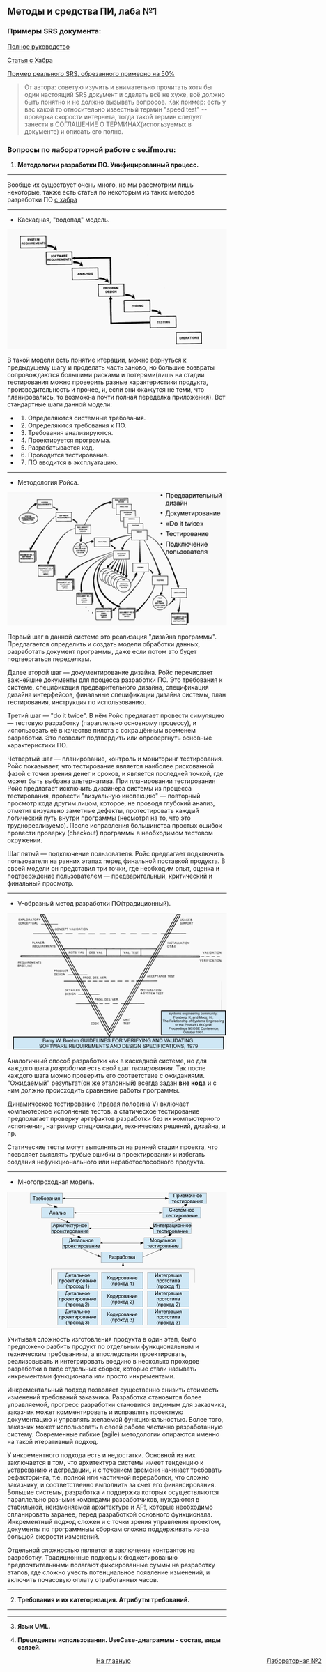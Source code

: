 ## Методы и средства ПИ, лаба №1

[//]: # (### Примеры кода:)
[//]: # (+ [Жека]&#40;https://github.com/3ilib0ba/ITMO-Embedded-Systems/tree/main/lab-1&#41;)
[//]: # (+ [Боря]&#40;&#41; <- добавить ссылку)

### Примеры SRS документа: 

[Полное руководство](https://krazytech.com/projects/sample-software-requirements-specificationsrs-report-airline-database)

[Статья с Хабра](https://habr.com/ru/post/52681/)

[Пример реального SRS, обрезанного примерно на 50%](https://ddintsis.files.wordpress.com/2013/08/srs_v_4_0_1.doc)

> От автора: советую изучить и внимательно прочитать хотя бы один 
> настоящий SRS документ и сделать всё не хуже, всё должно быть понятно 
> и не должно вызывать вопросов. Как пример: есть у вас какой то относительно
> известный термин "speed test" -- проверка скорости интернета, тогда такой
> термин следует занести в СОГЛАШЕНИЕ О ТЕРМИНАХ(используемых в документе)
> и описать его полно.

### Вопросы по лабораторной работе с se.ifmo.ru:
1) **Методологии разработки ПО. Унифицированный процесс.**

-- --

Вообще их существует очень много, но мы рассмотрим лишь некоторые, также есть статья по некоторым
из таких методов разработки ПО [с хабра](https://habr.com/ru/company/edison/blog/269789/)

-- --

- Каскадная, "водопад" модель.

![img.png](resources/img.png)

В такой модели есть понятие итерации, можно вернуться к предыдущему шагу и проделать часть заново, 
но большие возвраты сопровождаются большими рисками и потерями(лишь на стадии тестирования можно проверить разные
характеристики продукта, производительность и прочее, и, если они окажутся не теми, что планировались, то возможна
почти полная переделка приложения). Вот стандартные шаги данной модели:

- 1) Определяются системные требования.

- 2) Определяются требования к ПО.

- 3) Требования анализируются. 

- 4) Проектируется программа.

- 5) Разрабатывается код.

- 6) Проводится тестирование.

- 7) ПО вводится в эксплуатацию.

-- -- 

- Методология Ройса.

![img.png](resources/img2.png)

Первый шаг в данной системе это реализация "дизайна программы". Предлагается определить и создать 
модели обработки данных, разработать документ программы, даже если потом это будет подтвергаться переделкам.

Далее второй шаг — документирование дизайна. Ройс перечисляет важнейшие документы для
процесса разработки ПО. Это требования к системе, спецификация предварительного
дизайна, спецификация дизайна интерфейсов, финальные спецификации дизайна системы,
план тестирования, инструкция по использованию.

Третий шаг — "do it twice". В нём Ройс предлагает провести симуляцию — тестовую
разработку (параллельно основному процессу), и использовать её в качестве пилота с
сокращённым временем разработки. Это позволит подтвердить или опровергнуть основные
характеристики ПО.

Четвертый шаг — планирование, контроль и мониторинг тестирования. Ройс показывает,
что тестирование является наиболее рискованной фазой с точки зрения денег и сроков, и
является последней точкой, где может быть выбрана альтернатива. При планировании
тестирования Ройс предлагает исключить дизайнера системы из процесса тестирования,
провести "визуальную инспекцию" — повторный просмотр кода другим лицом, которое, не
проводя глубокий анализ, отметит визуально заметные дефекты, протестировать каждый
логический путь внутри программы (несмотря на то, что это труднореализуемо). После
исправления большинства простых ошибок провести проверку (checkout) программы в
необходимом тестовом окружении.

Шаг пятый — подключение пользователя. Ройс предлагает подключить пользователя на ранних
этапах перед финальной поставкой продукта. В своей модели он представил три точки, где
необходим опыт, оценка и подтверждение пользователем — предварительный, критический и
финальный просмотр.

-- --

- V-образный метод разработки ПО(традиционный).

![img.png](resources/img3.png)

Аналогичный способ разработки как в каскадной системе, но для каждого шага *разработки* есть 
свой шаг *тестирования*. Так после каждого шага можно проверить его соответствие с ожиданиями. 
"Ожидаемый" результат(он же эталонный) всегда задан **вне кода** и с ним должно происходить сравнение
работы программы.

Динамическое тестирование (правая половина V) включает компьютерное исполнение
тестов, а статическое тестирование предполагает проверку артефактов разработки без их
компьютерного исполнения, например спецификации, технических решений, дизайна, и пр.

Статические тесты могут выполняться на ранней стадии проекта, что позволяет выявлять
грубые ошибки в проектировании и избегать создания нефункционального или
неработоспособного продукта.

-- --

- Многопроходная модель.

![img.png](resources/img4.png)

Учитывая сложность изготовления продукта в один этап, было предложено разбить
продукт по отдельным функциональным и техническим требованиям, а впоследствии
проектировать, реализовывать и интегрировать воедино в несколько проходов разработки в
виде отдельных сборок, которые стали называть инкрементами функционала или просто
инкрементами.

Инкрементальный подход позволяет существенно снизить стоимость изменений
требований заказчика. Разработка становится более управляемой, прогресс разработки
становится видимым для заказчика, заказчик может комментировать и исправлять проектную
документацию и управлять желаемой функциональностью. Более того, заказчик может
использовать в своей работе частично разработанную систему. Современные гибкие (agile)
методологии опираются именно на такой итеративный подход.

У инкрементного подхода есть и недостатки. Основной из них заключается в том, что
архитектура системы имеет тенденцию к устареванию и деградации, и с течением времени
начинает требовать рефакторинга, т.е. полной или частичной переработки, что сложно
заказчику, и соответственно выполнить за счет его финансирования. Большие системы,
разработка и поддержка которых осуществляются параллельно разными командами
разработчиков, нуждаются в стабильной, неизменяемой архитектуре и АР!, которые
необходимо спланировать заранее, перед разработкой основного функционала.
Инкрементный подход сложен и с точки зрения управления проектом, документы по
программным сборкам сложно поддерживать из-за большой скорости изменений.

Отдельной сложностью является и заключение контрактов на разработку. Традиционные
подходы к бюджетированию предпочтительными полагают фиксированные суммы на
разработку этапов, где сложно учесть потенциальное появление изменений, и включить
почасовую оплату отработанных часов.

-- --

2) **Требования и их категоризация. Атрибуты требований.**

-- --



-- --

3) **Язык UML.**



4) **Прецеденты использования. UseCase-диаграммы - состав, виды связей.**


















[//]: # (к оглавлению и на прочие лабы)
<div style="position: absolute; left: 10px">
    <a style="text-align: right" href="#"></a>
</div>
<div style="position: absolute; left: 45%">
    <a href="../secondcourse.html">На главную</a>
</div>
<div style="position: absolute; right: 10px">
    <a style="text-align: right" href="lab-2.html">Лабораторная №2</a>
</div>